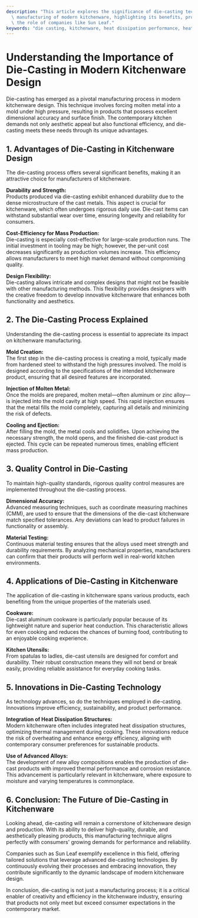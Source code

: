 ```yaml
---
description: "This article explores the significance of die-casting technology in the design and\
  \ manufacturing of modern kitchenware, highlighting its benefits, processes, and\
  \ the role of companies like Sun Leaf."
keywords: "die casting, kitchenware, heat dissipation performance, heat dissipation structure"
---
```

# Understanding the Importance of Die-Casting in Modern Kitchenware Design

Die-casting has emerged as a pivotal manufacturing process in modern kitchenware design. This technique involves forcing molten metal into a mold under high pressure, resulting in products that possess excellent dimensional accuracy and surface finish. The contemporary kitchen demands not only aesthetic appeal but also functional efficiency, and die-casting meets these needs through its unique advantages.

## 1. Advantages of Die-Casting in Kitchenware Design

The die-casting process offers several significant benefits, making it an attractive choice for manufacturers of kitchenware.

**Durability and Strength:**  
Products produced via die-casting exhibit enhanced durability due to the dense microstructure of the cast metals. This aspect is crucial for kitchenware, which often undergoes rigorous daily use. Die-cast items can withstand substantial wear over time, ensuring longevity and reliability for consumers.

**Cost-Efficiency for Mass Production:**  
Die-casting is especially cost-effective for large-scale production runs. The initial investment in tooling may be high; however, the per-unit cost decreases significantly as production volumes increase. This efficiency allows manufacturers to meet high market demand without compromising quality.

**Design Flexibility:**  
Die-casting allows intricate and complex designs that might not be feasible with other manufacturing methods. This flexibility provides designers with the creative freedom to develop innovative kitchenware that enhances both functionality and aesthetics.

## 2. The Die-Casting Process Explained

Understanding the die-casting process is essential to appreciate its impact on kitchenware manufacturing.

**Mold Creation:**  
The first step in the die-casting process is creating a mold, typically made from hardened steel to withstand the high pressures involved. The mold is designed according to the specifications of the intended kitchenware product, ensuring that all desired features are incorporated.

**Injection of Molten Metal:**  
Once the molds are prepared, molten metal—often aluminum or zinc alloy—is injected into the mold cavity at high speed. This rapid injection ensures that the metal fills the mold completely, capturing all details and minimizing the risk of defects.

**Cooling and Ejection:**  
After filling the mold, the metal cools and solidifies. Upon achieving the necessary strength, the mold opens, and the finished die-cast product is ejected. This cycle can be repeated numerous times, enabling efficient mass production.

## 3. Quality Control in Die-Casting

To maintain high-quality standards, rigorous quality control measures are implemented throughout the die-casting process.

**Dimensional Accuracy:**  
Advanced measuring techniques, such as coordinate measuring machines (CMM), are used to ensure that the dimensions of the die-cast kitchenware match specified tolerances. Any deviations can lead to product failures in functionality or assembly.

**Material Testing:**  
Continuous material testing ensures that the alloys used meet strength and durability requirements. By analyzing mechanical properties, manufacturers can confirm that their products will perform well in real-world kitchen environments.

## 4. Applications of Die-Casting in Kitchenware

The application of die-casting in kitchenware spans various products, each benefiting from the unique properties of the materials used.

**Cookware:**  
Die-cast aluminum cookware is particularly popular because of its lightweight nature and superior heat conduction. This characteristic allows for even cooking and reduces the chances of burning food, contributing to an enjoyable cooking experience.

**Kitchen Utensils:**  
From spatulas to ladles, die-cast utensils are designed for comfort and durability. Their robust construction means they will not bend or break easily, providing reliable assistance for everyday cooking tasks.

## 5. Innovations in Die-Casting Technology

As technology advances, so do the techniques employed in die-casting. Innovations improve efficiency, sustainability, and product performance.

**Integration of Heat Dissipation Structures:**  
Modern kitchenware often includes integrated heat dissipation structures, optimizing thermal management during cooking. These innovations reduce the risk of overheating and enhance energy efficiency, aligning with contemporary consumer preferences for sustainable products.

**Use of Advanced Alloys:**  
The development of new alloy compositions enables the production of die-cast products with improved thermal performance and corrosion resistance. This advancement is particularly relevant in kitchenware, where exposure to moisture and varying temperatures is commonplace.

## 6. Conclusion: The Future of Die-Casting in Kitchenware

Looking ahead, die-casting will remain a cornerstone of kitchenware design and production. With its ability to deliver high-quality, durable, and aesthetically pleasing products, this manufacturing technique aligns perfectly with consumers' growing demands for performance and reliability.

Companies such as Sun Leaf exemplify excellence in this field, offering tailored solutions that leverage advanced die-casting technologies. By continuously evolving their processes and embracing innovation, they contribute significantly to the dynamic landscape of modern kitchenware design.

In conclusion, die-casting is not just a manufacturing process; it is a critical enabler of creativity and efficiency in the kitchenware industry, ensuring that products not only meet but exceed consumer expectations in the contemporary market.
